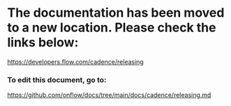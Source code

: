 # The documentation has been moved to a new location. Please check the links below:

https://developers.flow.com/cadence/releasing

### To edit this document, go to:

https://github.com/onflow/docs/tree/main/docs/cadence/releasing.md
